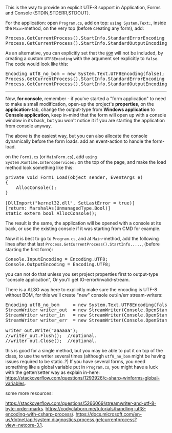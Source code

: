 This is the way to provide an explicit UTF-8 support in Application, Forms and Console (STDIN,STDERR,STDOUT).

For the application: open <code>Program.cs</code>, 
add on top: <code>using System.Text;</code>, 
inside the <code>Main</code>-method, on the very top (before creating any form), add:
<pre>
Process.GetCurrentProcess().StartInfo.StandardErrorEncoding  = Encoding.UTF8;
Process.GetCurrentProcess().StartInfo.StandardOutputEncoding = Encoding.UTF8;
</pre>

As an alternative, you can explicitly set that the <a href="https://en.wikipedia.org/wiki/Byte_order_mark"><code>BOM</code></a> will not be included, 
by creating a custom <code>UTF8Encoding</code> with the argument set explicitly to <code>false</code>.
The code would look like this:
<pre>
Encoding utf8_no_bom = new System.Text.UTF8Encoding(false);
Process.GetCurrentProcess().StartInfo.StandardErrorEncoding = utf8_no_bom;
Process.GetCurrentProcess().StartInfo.StandardOutputEncoding =utf8_no_bom;
</pre>

<hr/>

Now, <strong>for console</strong>, 
remember - if you've started a "form application" to need to make a small modification, 
open-up the project's <strong>properties</strong>, on the <strong>application</strong>-tab, 
change the output-type from <strong>Windows application</strong> to <strong>Console application</strong>, 
keep in-mind that the form will open up with a console window in its back, 
but you won't notice it if you are starting the application from console anyway.

The above is the easiest way, 
but you can also allocate the console dynamically before the form loads.
add an event-action to handle the form-load.

on the <code>Form1.cs</code> (or <code>MainForm.cs</code>), 
add <code>using System.Runtime.InteropServices;</code> on the top of the page, 
and make the load method look something like this:
<pre>
private void Form1_Load(object sender, EventArgs e)
{
    AllocConsole();
}

[DllImport("kernel32.dll", SetLastError = true)]
[return: MarshalAs(UnmanagedType.Bool)]
static extern bool AllocConsole();
</pre>

The result is the same, the application will be opened with a console at its back, 
or use the existing console if it was starting from CMD for example.


Now it is best to go to <code>Program.cs</code>, 
and at <code>Main</code>-method, add the following lines after that last <code>Process.GetCurrentProcess().StartInfo.....</code>, 
(before starting the first form):
<pre>
Console.InputEncoding = Encoding.UTF8;
Console.OutputEncoding = Encoding.UTF8;
</pre>
you can not do that unless you set project properties first to output-type "console application",
Or you'll get IO-error/invalid-stream.
   
There is a ALSO way here to explicitly make sure the encoding is UTF-8 without BOM, 
for this we'll create "new" console out/in/err stream-writers:

<pre>
Encoding utf8_no_bom     = new System.Text.UTF8Encoding(false);
StreamWriter writer_out  = new StreamWriter(Console.OpenStandardOutput(),utf8_no_bom);
StreamWriter writer_in   = new StreamWriter(Console.OpenStandardInput(),utf8_no_bom);
StreamWriter writer_err  = new StreamWriter(Console.OpenStandardError(),utf8_no_bom);

writer_out.Write("aaaaaa");
//writer_out.Flush();  //optional.
//writer_out.Close();  //optional.
</pre>

this is good for a single method, but you may be able to put it on top of the class, 
to use the writer several times (although <code>utf8_no_bom</code> might be having issues required to be static..?)
If you have several forms, you need something like a global variable put in <code>Program.cs</code>, 
you might have a luck with the getter/setter way as explain in-here: <a href="https://stackoverflow.com/questions/1293926/c-sharp-winforms-global-variables">https://stackoverflow.com/questions/1293926/c-sharp-winforms-global-variables</a>.


some more resources:

<a href="https://stackoverflow.com/questions/5266069/streamwriter-and-utf-8-byte-order-marks">https://stackoverflow.com/questions/5266069/streamwriter-and-utf-8-byte-order-marks</a>. 
<a href="https://codyclaborn.me/tutorials/handling-utf8-encoding-with-csharp-process/">https://codyclaborn.me/tutorials/handling-utf8-encoding-with-csharp-process/</a>. 
<a href="https://docs.microsoft.com/en-us/dotnet/api/system.diagnostics.process.getcurrentprocess?view=netcore-3.1">https://docs.microsoft.com/en-us/dotnet/api/system.diagnostics.process.getcurrentprocess?view=netcore-3.1</a>. 
      